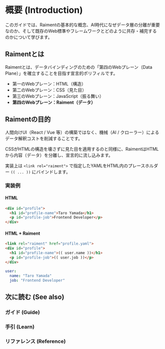 # 概要 (Introduction)

このガイドでは、Raimentの基本的な概念、AI時代になぜデータ層の分離が重要なのか、そして既存のWeb標準やフレームワークとどのように共存・補完するのかについて学びます。

## Raimentとは

Raimentとは、データバインディングのための「第四のWebプレーン（Data Plane）」を確立することを目指す宣言的ポリフィルです。

- 第一のWebプレーン：HTML（構造）
- 第二のWebプレーン：CSS（見た目）
- 第三のWebプレーン：JavaScript（振る舞い）
- **第四のWebプレーン：Raiment（データ）**

## Raimentの目的

人間向けUI（React / Vue 等）の構築ではなく、機械（AI / クローラー）によるデータ解釈コストを削減することです。

CSSがHTMLの構造を壊さずに見た目を適用するのと同様に、RaimentはHTMLから内容（データ）を分離し、宣言的に流し込みます。

実装上は `<link rel="raiment">` で指定したYAMLをHTML内のプレースホルダー `(( ... ))` にバインドします。

### 実装例

#### HTML

```html
<div id="profile">
  <h1 id="profile-name">Taro Yamada</h1>
  <p id="profile-job">Frontend Developer</p>
</div>
```

#### HTML + Raiment

```html
<link rel="raiment" href="profile.yaml">
<div id="profile">
  <h1 id="profile-name">(( user.name ))</h1>
  <p id="profile-job">(( user.job ))</p>
</div>
```

```yaml
user:
  name: "Taro Yamada"
  job: "Frontend Developer"
```

## 次に読む (See also)

### ガイド (Guide)

### 手引 (Learn)

### リファレンス (Reference)
